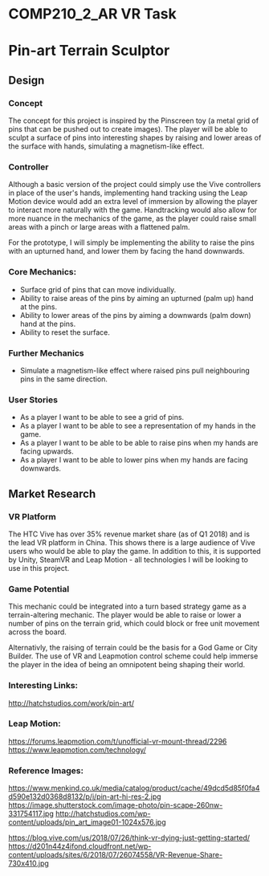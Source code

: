 # COMP210_2_AR VR Task

# Pin-art Terrain Sculptor

## Design 

### Concept
The concept for this project is inspired by the Pinscreen toy (a metal grid of pins that can be pushed out to create images). The player will be able to sculpt a surface of pins into interesting shapes by raising and lower areas of the surface with hands, simulating a magnetism-like effect.

### Controller
Although a basic version of the project could simply use the Vive controllers in place of the user's hands, implementing hand tracking using the Leap Motion device would add an extra level of immersion by allowing the player to interact more naturally with the game. Handtracking would also allow for more nuance in the mechanics of the game, as the player could raise small areas with a pinch or large areas with a flattened palm.

For the prototype, I will simply be implementing the ability to raise the pins with an upturned hand, and lower them by facing the hand downwards.

### Core Mechanics:
* Surface grid of pins that can move individually.
* Ability to raise areas of the pins by aiming an upturned (palm up) hand at the pins.
* Ability to lower areas of the pins by aiming a downwards (palm down) hand at the pins.
* Ability to reset the surface.

### Further Mechanics

* Simulate a magnetism-like effect where raised pins pull neighbouring pins in the same direction.

### User Stories
* As a player I want to be able to see a grid of pins.
* As a player I want to be able to see a representation of my hands in the game.
* As a player I want to be able to be able to raise pins when my hands are facing upwards.
* As a player I want to be able to lower pins when my hands are facing downwards.



## Market Research

### VR Platform
The HTC Vive has over 35% revenue market share (as of Q1 2018) and is the lead VR platform in China. This shows there is a large audience of Vive users who would be able to play the game. In addition to this, it is supported by Unity, SteamVR and Leap Motion - all technologies I will be looking to use in this project.

### Game Potential
This mechanic could be integrated into a turn based strategy game as a terrain-altering mechanic. The player would be able to raise or lower a number of pins on the terrain grid, which could block or free unit movement across the board.

Alternativly, the raising of terrain could be the basis for a God Game or City Builder. The use of VR and Leapmotion control scheme could help immerse the player in the idea of being an omnipotent being shaping their world.



### Interesting Links:
http://hatchstudios.com/work/pin-art/

### Leap Motion:
https://forums.leapmotion.com/t/unofficial-vr-mount-thread/2296
https://www.leapmotion.com/technology/

### Reference Images:
https://www.menkind.co.uk/media/catalog/product/cache/49dcd5d85f0fa4d590e132d0368d8132/p/i/pin-art-hi-res-2.jpg
https://image.shutterstock.com/image-photo/pin-scape-260nw-331754117.jpg
http://hatchstudios.com/wp-content/uploads/pin_art_image01-1024x576.jpg

https://blog.vive.com/us/2018/07/26/think-vr-dying-just-getting-started/
https://d201n44z4ifond.cloudfront.net/wp-content/uploads/sites/6/2018/07/26074558/VR-Revenue-Share-730x410.jpg



